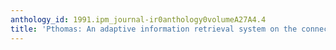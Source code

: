 ```yaml
---
anthology_id: 1991.ipm_journal-ir0anthology0volumeA27A4.4
title: 'Pthomas: An adaptive information retrieval system on the connection machine'
---
```

